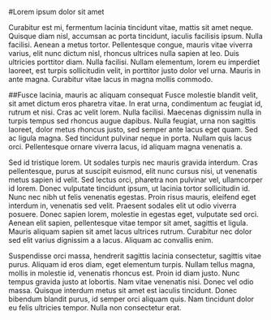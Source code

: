 #Lorem ipsum dolor sit amet

Curabitur est mi, fermentum lacinia tincidunt vitae, mattis sit amet neque. Quisque diam nisl, accumsan ac porta tincidunt, iaculis facilisis ipsum. Nulla facilisi. Aenean a metus tortor. Pellentesque congue, mauris vitae viverra varius, elit nunc dictum nisl, rhoncus ultrices nulla sapien at leo. Duis ultricies porttitor diam. Nulla facilisi. Nullam elementum, lorem eu imperdiet laoreet, est turpis sollicitudin velit, in porttitor justo dolor vel urna. Mauris in ante magna. Curabitur vitae lacus in magna mollis commodo.

##Fusce lacinia, mauris ac aliquam consequat
Fusce molestie blandit velit, sit amet dictum eros pharetra vitae. In erat urna, condimentum ac feugiat id, rutrum et nisi. Cras ac velit lorem. Nulla facilisi. Maecenas dignissim nulla in turpis tempus sed rhoncus augue dapibus. Nulla feugiat, urna non sagittis laoreet, dolor metus rhoncus justo, sed semper ante lacus eget quam. Sed ac ligula magna. Sed tincidunt pulvinar neque in porta. Nullam quis lacus orci. Pellentesque ornare viverra lacus, id aliquam magna venenatis a.

Sed id tristique lorem. Ut sodales turpis nec mauris gravida interdum. Cras pellentesque, purus at suscipit euismod, elit nunc cursus nisi, ut venenatis metus sapien id velit. Sed lectus orci, pharetra non pulvinar vel, ullamcorper id lorem. Donec vulputate tincidunt ipsum, ut lacinia tortor sollicitudin id. Nunc nec nibh ut felis venenatis egestas. Proin risus mauris, eleifend eget interdum in, venenatis sed velit. Praesent sodales elit ut odio viverra posuere. Donec sapien lorem, molestie in egestas eget, vulputate sed orci. Aenean elit sapien, pellentesque vitae tempor sit amet, sagittis et ligula. Mauris aliquam sapien sit amet lacus ultrices rutrum. Curabitur nec dolor sed elit varius dignissim a a lacus. Aliquam ac convallis enim.

Suspendisse orci massa, hendrerit sagittis lacinia consectetur, sagittis vitae purus. Aliquam id eros diam, eget elementum turpis. Nullam tellus magna, mollis in molestie id, venenatis rhoncus est. Proin id diam justo. Nunc tempus gravida justo at lobortis. Nam vitae venenatis nisi. Donec vel odio massa. Quisque interdum metus sit amet est iaculis tincidunt. Donec bibendum blandit purus, id semper orci aliquam quis. Nam tincidunt dolor eu felis ultricies tempor. Nulla non consectetur erat.
